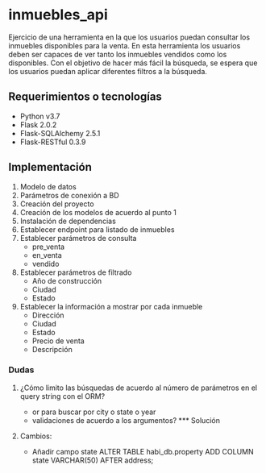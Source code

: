 # inmuebles_api
Ejercicio de una herramienta en la que los usuarios puedan consultar los inmuebles disponibles para la venta. En esta herramienta los usuarios deben ser capaces de ver tanto los inmuebles vendidos como los disponibles. Con el objetivo de hacer más fácil la búsqueda, se espera que los usuarios puedan aplicar diferentes filtros a la búsqueda.

## Requerimientos o tecnologías
- Python v3.7
- Flask 2.0.2
- Flask-SQLAlchemy 2.5.1
- Flask-RESTful 0.3.9

## Implementación

1. Modelo de datos
2. Parámetros de conexión a BD
3. Creación del proyecto
4. Creación de los modelos de acuerdo al punto 1
5. Instalación de dependencias
6. Establecer endpoint para listado de inmuebles
7. Establecer parámetros de consulta
    - pre_venta
    - en_venta
    - vendido
8. Establecer parámetros de filtrado
    - Año de construcción
    - Ciudad
    - Estado
9. Establecer la información a mostrar por cada inmueble
    - Dirección
    - Ciudad
    - Estado
    - Precio de venta
    - Descripción

### Dudas
1. ¿Cómo limito las búsquedas de acuerdo al número de parámetros en el query string con el ORM?
    - or para buscar por city o state o year
    - validaciones de acuerdo a los argumentos? *** Solución

2. Cambios:
    - Añadir campo state
        ALTER TABLE habi_db.property
        ADD COLUMN state VARCHAR(50) AFTER address;


